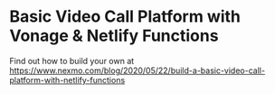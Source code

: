 # Basic Video Call Platform with Vonage & Netlify Functions

Find out how to build your own at <https://www.nexmo.com/blog/2020/05/22/build-a-basic-video-call-platform-with-netlify-functions>